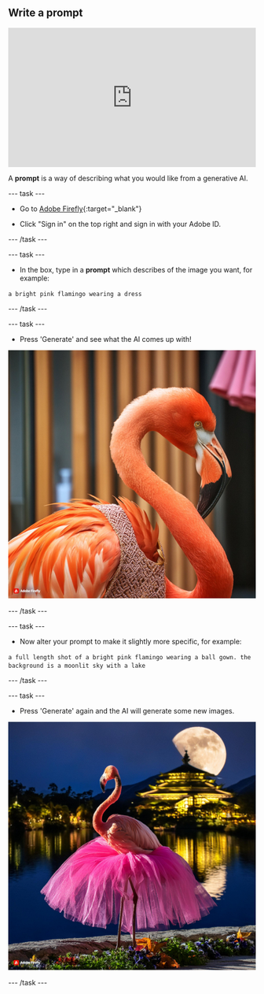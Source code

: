 ## Write a prompt

<html>
  <div style="position: relative; overflow: hidden; padding-top: 56.25%;">
    <iframe style="position: absolute; top: 0; left: 0; right: 0; width: 100%; height: 100%; border: none;" src="https://www.youtube.com/embed/KmG0qLJuDpg?rel=0&cc_load_policy=1" allowfullscreen allow="accelerometer; autoplay; clipboard-write; encrypted-media; gyroscope; picture-in-picture; web-share"></iframe>
  </div>
</html>


A **prompt** is a way of describing what you would like from a generative AI. 

--- task ---

+ Go to [Adobe Firefly](https://firefly.adobe.com/){:target="_blank"}

+ Click "Sign in" on the top right and sign in with your Adobe ID.

--- /task ---

--- task ---

+ In the box, type in a **prompt** which describes of the image you want, for example:

`a bright pink flamingo wearing a dress`

--- /task ---

--- task ---

+ Press 'Generate' and see what the AI comes up with!

![An AI generated image of a bright pink flamingo wearing a dress](images/flamingo1a.jpg)

--- /task ---

--- task ---

+ Now alter your prompt to make it slightly more specific, for example:

`a full length shot of a bright pink flamingo wearing a ball gown. the background is a moonlit sky with a lake`

--- /task ---

--- task ---

+ Press 'Generate' again and the AI will generate some new images. 

![An AI generated image of a flamingo wearing a ball gown](images/flamingo2a.jpg)

--- /task ---